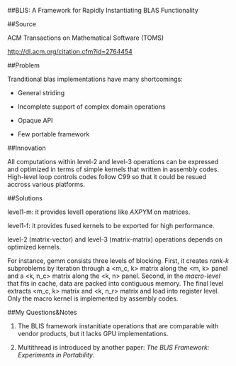 ##BLIS: A Framework for Rapidly Instantiating BLAS Functionality

##Source

ACM Transactions on Mathematical Software (TOMS)

http://dl.acm.org/citation.cfm?id=2764454

##Problem

Tranditional blas implementations have many shortcomings:

- General striding

- Incomplete support of complex domain operations

- Opaque API

- Few portable framework

##Innovation

All computations within level-2 and level-3 operations can be expressed and optimized in terms of simple kernels that written in assembly codes. High-level loop controls codes follow C99 so that it could be resued accross various platforms.

##Solutions

level1-m: it provides level1 operations like *AXPYM* on matrices.

level1-f: it provides fused kernels to be exported for high performance.

level-2 (matrix-vector) and level-3 (matrix-matrix) operations depends on optimized kernels.

For instance, gemm consists three levels of blocking. First, it creates *rank-k* subproblems by iteration through a <m_c, k> matrix along the <m, k> panel and a <k, n_c> matrix along the <k, n> panel. Second, in the *macro-level* that fits in cache, data are packed into contiguous memory. The final level extracts <m_c, k> matrix and <k, n_r> matrix and load into register level. Only the macro kernel is implemented by assembly codes.

##My Questions&Notes

1. The BLIS framework instanitiate operations that are comparable with vendor products, but it lacks GPU implementations.

2. Multithread is introduced by another paper: *The BLIS Framework: Experiments in Portability*.
